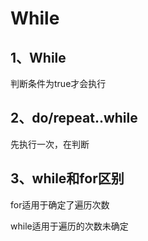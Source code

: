 # While

## 1、While

判断条件为true才会执行



## 2、do/repeat..while&#x20;

先执行一次，在判断



##



## 3、while和for区别

for适用于确定了遍历次数

while适用于遍历的次数未确定

